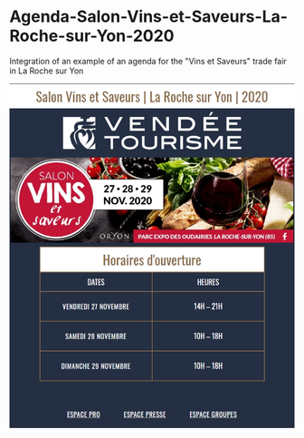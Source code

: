 # Agenda-Salon-Vins-et-Saveurs-La-Roche-sur-Yon-2020

Integration of an example of an agenda for the "Vins et Saveurs" trade fair in La Roche sur Yon

![screenshot](screenshot.jpg)
